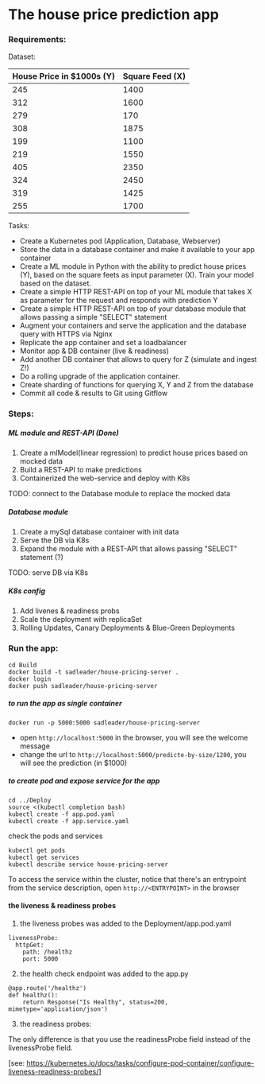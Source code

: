 # The house price prediction app

### Requirements:

Dataset:

| House Price in $1000s (Y) | Square Feed (X) |
|---------------------------|-----------------|
| 245                       | 1400            |
| 312                       | 1600            |
| 279                       | 170             |
| 308                       | 1875            |
| 199                       | 1100            |
| 219                       | 1550            |
| 405                       | 2350            |
| 324                       | 2450            |
| 319                       | 1425            |
| 255                       | 1700            |

Tasks:

 - Create a Kubernetes pod (Application, Database, Webserver)
 - Store the data in a database container and make it available to your app container
 - Create a ML module in Python with the ability to predict house prices (Y), based on the square feets as input parameter (X). Train your model based on the dataset.
 - Create a simple HTTP REST-API on top of your ML module that takes X as parameter for the request and responds with prediction Y
 - Create a simple HTTP REST-API on top of your database module that allows passing a simple "SELECT" statement
 - Augment your containers and serve the application and the database query with HTTPS via Nginx
 - Replicate the app container and set a loadbalancer
 - Monitor app & DB container (live & readiness)
 - Add another DB container that allows to query for Z (simulate and ingest Z!) 
 - Do a rolling upgrade of the application container.
 - Create sharding of functions for querying X, Y and Z from the database
 - Commit all code & results to Git using Gitflow

### Steps:

##### ML module and REST-API (Done)
1. Create a mlModel(linear regression) to predict house prices based on mocked data
2. Build a REST-API to make predictions
3. Containerized the web-service and deploy with K8s

TODO: connect to the Database module to replace the mocked data


##### Database module 
1. Create a mySql database container with init data
2. Serve the DB via K8s
3. Expand the module with a REST-API that allows passing "SELECT" statement (?)

TODO: serve DB via K8s

##### K8s config
1. Add livenes & readiness probs
2. Scale the deployment with replicaSet
3. Rolling Updates, Canary Deployments & Blue-Green Deployments



### Run the app:

```
cd Build
docker build -t sadleader/house-pricing-server .
docker login
docker push sadleader/house-pricing-server
```

##### to run the app as single container
```
docker run -p 5000:5000 sadleader/house-pricing-server
```
 - open `http://localhost:5000` in the browser, you will see the welcome message
 - change the url to `http://localhost:5000/predicte-by-size/1200`, you will see the prediction (in $1000)


##### to create pod and expose service for the app
```
cd ../Deploy
source <(kubectl completion bash)
kubectl create -f app.pod.yaml
kubectl create -f app.service.yaml
```

check the pods and services
```
kubectl get pods
kubectl get services
kubectl describe service house-pricing-server
```
To access the service within the cluster,
notice that there's an entrypoint from the service description,
open `http://<ENTRYPOINT>` in the browser

#### the liveness & readiness probes
1. the liveness probes was added to the Deployment/app.pod.yaml
```
livenessProbe:
  httpGet:
    path: /healthz                                                                                                                                                            
    port: 5000
```
2. the health check endpoint was added to the app.py
```
@app.route('/healthz')
def healthz():
    return Response("Is Healthy", status=200, mimetype='application/json')
```
3. the readiness probes:

The only difference is that you use the readinessProbe field instead of the livenessProbe field.

[see: https://kubernetes.io/docs/tasks/configure-pod-container/configure-liveness-readiness-probes/]




